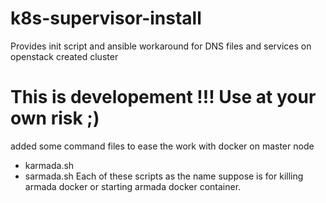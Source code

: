 # k8s-supervisor-install
Provides init script and ansible workaround for DNS files and services on openstack created cluster
# This is developement !!! Use at your own risk ;)

added some command files to ease the work with docker on master node
- karmada.sh
- sarmada.sh
Each of these scripts as the name suppose is for killing armada docker or starting armada docker container.



